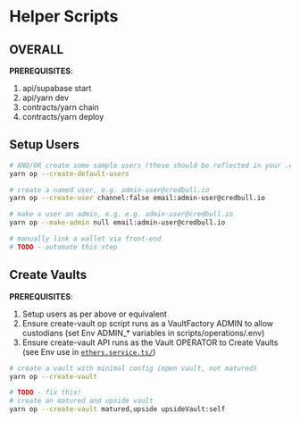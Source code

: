 # Helper Scripts

## OVERALL
**PREREQUISITES**:
1. api/supabase start
1. api/yarn dev 
1. contracts/yarn chain
1. contracts/yarn deploy


## Setup Users
```bash
# AND/OR create some sample users (these should be reflected in your .env.local)
yarn op --create-default-users

# create a named user, e.g. admin-user@credbull.io
yarn op --create-user channel:false email:admin-user@credbull.io

# make a user an admin, e.g. e.g. admin-user@credbull.io
yarn op --make-admin null email:admin-user@credbull.io

# manually link a wallet via front-end   
# TODO - automate this step
```

## Create Vaults
**PREREQUISITES**:
1. Setup users as per above or equivalent
1. Ensure create-vault op script runs as a VaultFactory ADMIN to allow custodians (set Env ADMIN_* variables in scripts/operations/.env) 
1. Ensure create-vault API runs as the Vault OPERATOR to Create Vaults (see Env use in [`ethers.service.ts/`](../../api/src/clients/ethers/ethers.service.ts))

```bash
# create a vault with minimal config (open vault, not matured)
yarn op --create-vault
```

```bash
# TODO - fix this!
# create an matured and upside vault
yarn op --create-vault matured,upside upsideVault:self
```

